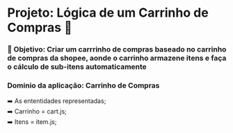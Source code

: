 <h1>Projeto: Lógica de um Carrinho de Compras 🛒</h1>

<h3><b>📌 Objetivo: </b>Criar um carrrinho de compras baseado no carrinho de compras da shopee, aonde o carrinho armazene itens e faça o cálculo de sub-itens automaticamente</h3>

<h3><b>Dominio da aplicação: </b>Carrinho de Compras</h3>

➡️ As ententidades representadas;<br>
➡️ Carrinho = cart.js;<br>
➡️ Itens = item.js;
